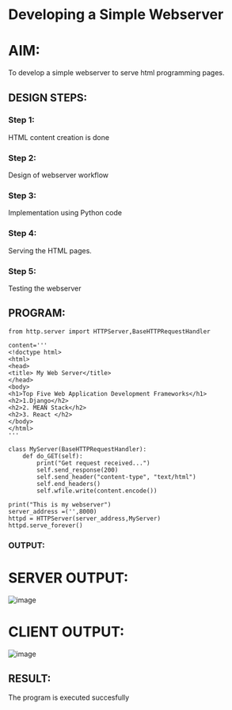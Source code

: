 # Developing a Simple Webserver

# AIM:

To develop a simple webserver to serve html programming pages.

## DESIGN STEPS:

### Step 1:
HTML content creation is done

### Step 2:
Design of webserver workflow

### Step 3:
Implementation using Python code

### Step 4:
Serving the HTML pages.

### Step 5:
Testing the webserver

## PROGRAM:
```
from http.server import HTTPServer,BaseHTTPRequestHandler

content='''
<!doctype html>
<html>
<head>
<title> My Web Server</title>
</head>
<body>
<h1>Top Five Web Application Development Frameworks</h1>
<h2>1.Django</h2>
<h2>2. MEAN Stack</h2>
<h2>3. React </h2>
</body>
</html>
'''

class MyServer(BaseHTTPRequestHandler):
    def do_GET(self):
        print("Get request received...")
        self.send_response(200) 
        self.send_header("content-type", "text/html")       
        self.end_headers()
        self.wfile.write(content.encode())

print("This is my webserver") 
server_address =('',8000)
httpd = HTTPServer(server_address,MyServer)
httpd.serve_forever()
```

### OUTPUT:

# SERVER OUTPUT:
![image](https://github.com/SudharsanamRK/webserver/assets/115523484/fa2e1b94-dc77-4053-9c7d-27d054879200)

# CLIENT OUTPUT:
![image](https://github.com/SudharsanamRK/webserver/assets/115523484/1b1ac987-0e3f-45c5-b804-5a31365b1afe)

## RESULT:
The program is executed succesfully
